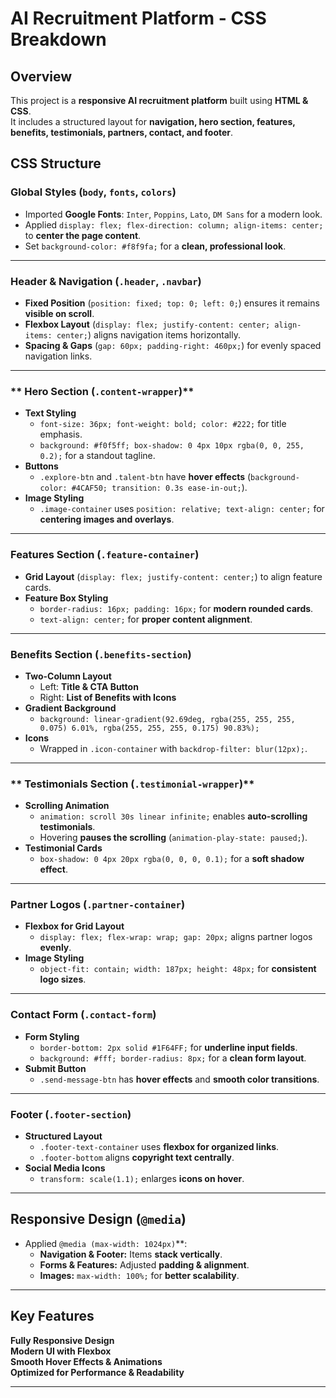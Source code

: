 # AI Recruitment Platform - CSS Breakdown

##  Overview
This project is a **responsive AI recruitment platform** built using **HTML & CSS**.  
It includes a structured layout for **navigation, hero section, features, benefits, testimonials, partners, contact, and footer**.


##  CSS Structure

### **Global Styles (`body`, `fonts`, `colors`)**
- Imported **Google Fonts**: `Inter`, `Poppins`, `Lato`, `DM Sans` for a modern look.
- Applied `display: flex; flex-direction: column; align-items: center;` to **center the page content**.
- Set `background-color: #f8f9fa;` for a **clean, professional look**.

---

### **Header & Navigation (`.header`, `.navbar`)**
- **Fixed Position** (`position: fixed; top: 0; left: 0;`) ensures it remains **visible on scroll**.
- **Flexbox Layout** (`display: flex; justify-content: center; align-items: center;`) aligns navigation items horizontally.
- **Spacing & Gaps** (`gap: 60px; padding-right: 460px;`) for evenly spaced navigation links.

---

### ** Hero Section (`.content-wrapper`)**
- **Text Styling**
  - `font-size: 36px; font-weight: bold; color: #222;` for title emphasis.
  - `background: #f0f5ff; box-shadow: 0 4px 10px rgba(0, 0, 255, 0.2);` for a standout tagline.
- **Buttons**
  - `.explore-btn` and `.talent-btn` have **hover effects** (`background-color: #4CAF50; transition: 0.3s ease-in-out;`).
- **Image Styling**
  - `.image-container` uses `position: relative; text-align: center;` for **centering images and overlays**.

---

### **Features Section (`.feature-container`)**
- **Grid Layout** (`display: flex; justify-content: center;`) to align feature cards.
- **Feature Box Styling**
  - `border-radius: 16px; padding: 16px;` for **modern rounded cards**.
  - `text-align: center;` for **proper content alignment**.

---

### **Benefits Section (`.benefits-section`)**
- **Two-Column Layout**
  - Left: **Title & CTA Button**
  - Right: **List of Benefits with Icons**
- **Gradient Background**
  - `background: linear-gradient(92.69deg, rgba(255, 255, 255, 0.075) 6.01%, rgba(255, 255, 255, 0.175) 90.83%);`
- **Icons**
  - Wrapped in `.icon-container` with `backdrop-filter: blur(12px);`.

---

### ** Testimonials Section (`.testimonial-wrapper`)**
- **Scrolling Animation**
  - `animation: scroll 30s linear infinite;` enables **auto-scrolling testimonials**.
  - Hovering **pauses the scrolling** (`animation-play-state: paused;`).
- **Testimonial Cards**
  - `box-shadow: 0 4px 20px rgba(0, 0, 0, 0.1);` for a **soft shadow effect**.

---

### **Partner Logos (`.partner-container`)**
- **Flexbox for Grid Layout**
  - `display: flex; flex-wrap: wrap; gap: 20px;` aligns partner logos **evenly**.
- **Image Styling**
  - `object-fit: contain; width: 187px; height: 48px;` for **consistent logo sizes**.

---

### **Contact Form (`.contact-form`)**
- **Form Styling**
  - `border-bottom: 2px solid #1F64FF;` for **underline input fields**.
  - `background: #fff; border-radius: 8px;` for a **clean form layout**.
- **Submit Button**
  - `.send-message-btn` has **hover effects** and **smooth color transitions**.

---

### **Footer (`.footer-section`)**
- **Structured Layout**
  - `.footer-text-container` uses **flexbox for organized links**.
  - `.footer-bottom` aligns **copyright text centrally**.
- **Social Media Icons**
  - `transform: scale(1.1);` enlarges **icons on hover**.

---

## **Responsive Design (`@media`)**
- Applied `@media (max-width: 1024px)`**:
  - **Navigation & Footer:** Items **stack vertically**.
  - **Forms & Features:** Adjusted **padding & alignment**.
  - **Images:** `max-width: 100%;` for **better scalability**.

---

##  **Key Features**
**Fully Responsive Design**  
**Modern UI with Flexbox**  
**Smooth Hover Effects & Animations**  
**Optimized for Performance & Readability**  

---



